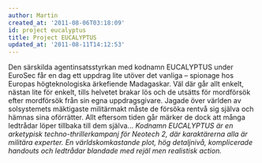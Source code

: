 ```yaml
---
author: Martin
created_at: '2011-08-06T03:18:09'
id: project eucalyptus
title: Project EUCALYPTUS
updated_at: '2011-08-11T14:12:53'
---
```

Den särskilda agentinsatsstyrkan med kodnamn EUCALYPTUS under EuroSec får en dag ett uppdrag lite utöver det vanliga – spionage hos Europas högteknologiska ärkefiende Madagaskar. Väl där går allt enkelt, nästan lite för enkelt, tills helvetet brakar lös och de utsätts för mordförsök efter mordförsök från sin egna uppdragsgivare. Jagade över världen av solsystemets mäktigaste militärmakt måste de försöka rentvå sig själva och hämnas sina oförrätter. Allt eftersom tiden går märker de dock att många ledtrådar löper tillbaka till dem själva... *Kodnamn EUCALYPTUS är en arketypisk techno-thrillerkampanj för Neotech 2, där karaktärerna alla är militära experter. En världskomkastande plot, hög detaljnivå, komplicerade handouts och ledtrådar blandade med rejäl men realistisk action.*